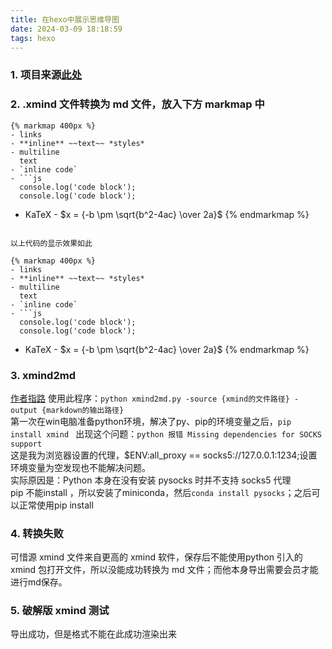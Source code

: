 ```yaml
---
title: 在hexo中展示思维导图
date: 2024-03-09 18:18:59
tags: hexo
---
```

### 1. 项目来源[此处](https://github.com/maxchang3/hexo-markmap)
### 2. .xmind 文件转换为 md 文件，放入下方 markmap 中

```
{% markmap 400px %}
- links
- **inline** ~~text~~ *styles*
- multiline
  text
- `inline code`
- ```js
  console.log('code block');
  console.log('code block');
  ```
- KaTeX - $x = {-b \pm \sqrt{b^2-4ac} \over 2a}$
{% endmarkmap %}
```

以上代码的显示效果如此

{% markmap 400px %}
- links
- **inline** ~~text~~ *styles*
- multiline
  text
- `inline code`
- ```js
  console.log('code block');
  console.log('code block');
  ```
- KaTeX - $x = {-b \pm \sqrt{b^2-4ac} \over 2a}$
{% endmarkmap %}

### 3. xmind2md
[作者指路](https://github.com/EXKulo/xmind_markdown_converter)
使用此程序：`python xmind2md.py -source {xmind的文件路径} -output {markdown的输出路径}` \
第一次在win电脑准备python环境，解决了py、pip的环境变量之后，`pip install xmind ` 出现这个问题：`python 报错 Missing dependencies for SOCKS support` \
这是我为浏览器设置的代理，$ENV:all_proxy == socks5://127.0.0.1:1234;设置环境变量为空发现也不能解决问题。 \
实际原因是：Python 本身在没有安装 pysocks 时并不支持 socks5 代理 \
pip 不能install ，所以安装了miniconda，然后`conda install pysocks`；之后可以正常使用pip install
### 4. 转换失败
可惜源 xmind 文件来自更高的 xmind 软件，保存后不能使用python 引入的 xmind 包打开文件，所以没能成功转换为 md 文件；而他本身导出需要会员才能进行md保存。

### 5. 破解版 xmind 测试
导出成功，但是格式不能在此成功渲染出来